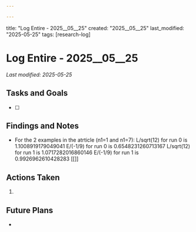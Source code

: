 ```yaml
---

---
```



title: "Log Entire - 2025__05__25"
created: "2025__05__25"
last_modified: "2025-05-25"
tags: [research-log]



# Log Entire - 2025__05__25  
_Last modified: 2025-05-25_

## Tasks and Goals
- [ ] 

## Findings and Notes
-  For the 2 examples in the atrticle (n1=1 and n1=7):
L/sqrt(12) for run 0 is 1.1008919179049041
E/(-1/9) for run 0 is 0.6548231260713167
L/sqrt(12) for run 1 is 1.0717282016860146
E/(-1/9) for run 1 is 0.9926962610428283
[[]]

## Actions Taken
1. 

## Future Plans
- 
